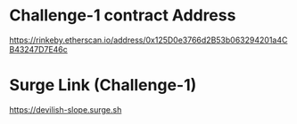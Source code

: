 # Challenge-1 contract Address

https://rinkeby.etherscan.io/address/0x125D0e3766d2B53b063294201a4CB43247D7E46c

# Surge Link (Challenge-1)

https://devilish-slope.surge.sh